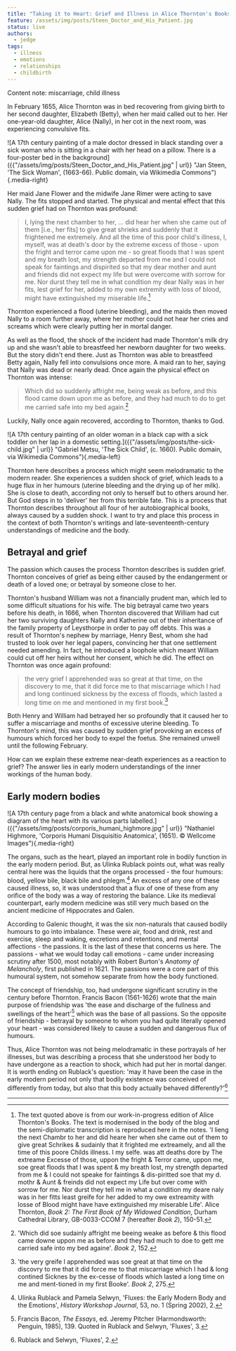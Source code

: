 ```yaml
---
title: "Taking it to Heart: Grief and Illness in Alice Thornton's Books"
feature: /assets/img/posts/Steen_Doctor_and_His_Patient.jpg
status: live
authors:
  - jedge
tags:
  - illness
  - emotions
  - relationships
  - childbirth
---
```


Content note: miscarriage, child illness

In February 1655, Alice Thornton was in bed recovering from giving birth to her second daughter, Elizabeth (Betty), when her maid called out to her. Her one-year-old daughter, Alice (Nally), in her cot in the next room, was experiencing convulsive fits.

![A 17th century painting of a male doctor dressed in black standing over a sick woman who is sitting in a chair with her head on a pillow. There is a four-poster bed in the background]({{"/assets/img/posts/Steen_Doctor_and_His_Patient.jpg" | url}} "Jan Steen, 'The Sick Woman', (1663-66). Public domain, via Wikimedia Commons"){.media-right}

Her maid Jane Flower and the midwife Jane Rimer were acting to save Nally. The fits stopped and started. The physical and mental effect that this sudden grief had on Thornton was profound:

> I, lying the next chamber to her, … did hear her when she came out of them [i.e., her fits] to give great shrieks and suddenly that it frightened me extremely. And all the time of this poor child's illness, I, myself, was at death's door by the extreme excess of those - upon the fright and terror came upon me - so great floods that I was spent and my breath lost, my strength departed from me and I could not speak for faintings and dispirited so that my dear mother and aunt and friends did not expect my life but were overcome with sorrow for me. Nor durst they tell me in what condition my dear Nally was in her fits, lest grief for her, added to my own extremity with loss of blood, might have extinguished my miserable life.[^1]

Thornton experienced a flood (uterine bleeding), and the maids then moved Nally to a room further away, where her mother could not hear her cries and screams which were clearly putting her in mortal danger.

As well as the flood, the shock of the incident had made Thornton's milk dry up and she wasn't able to breastfeed her newborn daughter for two weeks. But the story didn't end there. Just as Thornton was able to breastfeed Betty again, Nally fell into convulsions once more. A maid ran to her, saying that Nally was dead or nearly dead. Once again the physical effect on Thornton was intense:

> Which did so suddenly affright me, being weak as before, and this flood came down upon me as before, and they had much to do to get me carried safe into my bed again.[^2]

Luckily, Nally once again recovered, according to Thornton, thanks to God.

![A 17th century painting of an older woman in a black cap with a sick toddler on her lap in a domestic setting.]({{"/assets/img/posts/the-sick-child.jpg" | url}} "Gabriel Metsu, 'The Sick Child', (c. 1660). Public domain, via Wikimedia Commons"){.media-left}

Thornton here describes a process which might seem melodramatic to the modern reader. She experiences a sudden shock of grief, which leads to a huge flux in her humours (uterine bleeding and the drying up of her milk). She is close to death, according not only to herself but to others around her. But God steps in to 'deliver' her from this terrible fate. This is a process that Thornton describes throughout all four of her autobiographical books, always caused by a sudden shock. I want to try and place this process in the context of both Thornton's writings and late-seventeenth-century understandings of medicine and the body.

## Betrayal and grief

The passion which causes the process Thornton describes is sudden grief. Thornton conceives of grief as being either caused by the endangerment or death of a loved one; or betrayal by someone close to her.

Thornton's husband William was not a financially prudent man, which led to some difficult situations for his wife. The big betrayal came two years before his death, in 1666, when Thornton discovered that William had cut her two surviving daughters Nally and Katherine out of their inheritance of the family property of Leysthorpe in order to pay off debts. This was a result of Thornton's nephew by marriage, Henry Best, whom she had trusted to look over her legal papers, convincing her that one settlement needed amending. In fact, he introduced a loophole which meant William could cut off her heirs without her consent, which he did. The effect on Thornton was once again profound:

> the very grief I apprehended was so great at that time, on the discovery to me, that it did force me to that miscarriage which I had and long continued sickness by the excess of floods, which lasted a long time on me and mentioned in my first book.[^3]

Both Henry and William had betrayed her so profoundly that it caused her to suffer a miscarriage and months of excessive uterine bleeding. To Thornton's mind, this was caused by sudden grief provoking an excess of humours which forced her body to expel the foetus. She remained unwell until the following February.

How can we explain these extreme near-death experiences as a reaction to grief? The answer lies in early modern understandings of the inner workings of the human body.

## Early modern bodies

![A 17th century page from a black and white anatomical book showing a diagram of the heart with its various parts labelled.]({{"/assets/img/posts/corporis_humani_highmore.jpg" | url}} "Nathaniel Highmore, 'Corporis Humani Disquisitio Anatomica', (1651). © Wellcome Images"){.media-right}

The organs, such as the heart, played an important role in bodily function in the early modern period. But, as Ulinka Rublack points out, what was really central here was the liquids that the organs processed - the four humours: blood, yellow bile, black bile and phlegm.[^4] An excess of any one of these caused illness, so, it was understood that a flux of one of these from any orifice of the body was a way of restoring the balance. Like its medieval counterpart, early modern medicine was still very much based on the ancient medicine of Hippocrates and Galen.

According to Galenic thought, it was the six non-naturals that caused bodily humours to go into imbalance. These were air, food and drink, rest and exercise, sleep and waking, excretions and retentions, and mental affections - the passions. It is the last of these that concerns us here. The passions - what we would today call emotions - came under increasing scrutiny after 1500, most notably with Robert Burton's _Anatomy of Melancholy_, first published in 1621. The passions were a core part of this humoural system, not somehow separate from how the body functioned.

The concept of friendship, too, had undergone significant scrutiny in the century before Thornton. Francis Bacon (1561-1626) wrote that the main purpose of friendship was 'the ease and discharge of the fullness and swellings of the heart'[^5] which was the base of all passions. So the opposite of friendship - betrayal by someone to whom you had quite literally opened your heart - was considered likely to cause a sudden and dangerous flux of humours.

Thus, Alice Thornton was not being melodramatic in these portrayals of her illnesses, but was describing a process that she understood her body to have undergone as a reaction to shock, which had put her in mortal danger. It is worth ending on Rublack's question: 'may it have been the case in the early modern period not only that bodily existence was conceived of differently from today, but also that this body actually behaved differently?'[^6]

---

[^1]:
    The text quoted above is from our work-in-progress edition of Alice Thornton's Books. The text is modernised in the body of the blog and the semi-diplomatic transcription is reproduced here in the notes. 'I lieng the next Chambr to her and did
    heare her when she came out of them to give great Schrikes & sudainly that it frighted me extreamely, and all the time of this poore Childs illness. I my selfe. was att deaths dore by The extreame Excesse of those, uppon the fright & Terror came, uppon me, soe great floods that I was spent & my breath lost, my strength departed from me & I could not speake for faintings & dis-piritted soe that my d. mothr & Aunt & freinds did not expect my Life but over come with sorrow for me. Nor durst they tell me in what a condition my deare naly was in her fitts least greife for her added to my owe extreamity with losse of Blood might have have extinguished my miserable Life'. Alice Thornton, _Book 2: The First Book of My Widowed Condition_, Durham Cathedral Library, GB-0033-CCOM 7 (hereafter _Book 2_), 150-51.

[^2]: 'Which did soe sudainly affright me beeing weake as before & this flood came downe uppon me as before and they had much to doe to gett me carried safe into my bed againe'. _Book 2_, 152.
[^3]: 'the very greife I apprehended was soe great at that time on the discovry to me that it did force me to that miscarriage which I had & long contined Sicknes by the ex-cesse of floods which lasted a long time on me and ment-tioned in my first Booke'. _Book 2_, 275.
[^4]: Ulinka Rublack and Pamela Selwyn, 'Fluxes: the Early Modern Body and the Emotions', _History Workshop Journal_, 53, no. 1 (Spring 2002), 2.
[^5]: Francis Bacon, _The Essays_, ed. Jeremy Pitcher (Harmondsworth: Penguin, 1985), 139. Quoted in Rublack and Selwyn, 'Fluxes', 3.
[^6]: Rublack and Selwyn, 'Fluxes', 2.
